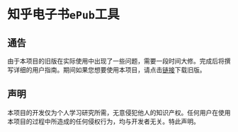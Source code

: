 # 知乎电子书`ePub`工具

## 通告

由于本项目的旧版在实际使用中出现了一些问题，需要一段时间大修。完成后将撰写详细的用户指南。期间如果您想要使用本项目，请点击[链接](https://github.com/Xiaoxiaomingbao/Biblio-project-of-zhihu/tree/8adcaf626a390f1b107c17bd125de0f4105b49c6)下载旧版。

## 声明

本项目的开发仅为个人学习研究所需，无意侵犯他人的知识产权。任何用户在使用本项目的过程中所造成的任何侵权行为，均与开发者无关。特此声明。
